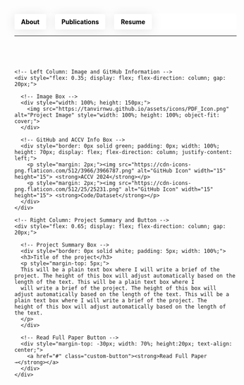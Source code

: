 <!-- Header Section -->
<header style="background-color: white; padding: 0; margin-bottom: 0; position: relative; height: 36px; border-radius: 4px; display: flex; align-items: center;">
  <nav style="margin: 0; padding: 0; width: 100%;">
    <ul style="list-style-type: none; padding: 0; margin: 0; display: flex; align-items: center; height: 100%;">
      <li style="margin: 0 20px 0 0; padding: 0; display: flex; align-items: center;">
        <a href="https://tanvirnwu.github.io/" style="color: black; text-decoration: none; padding: 9px 15px; border-radius: 4px; box-shadow: 0 2px 25px rgba(0, 0, 0, 0.1); transition: background-color 0.3s, color 0.3s; display: block;">
          <strong>About</strong>
        </a>
      </li>
      <li style="margin: 0 20px 0 0; padding: 0; display: flex; align-items: center;">
        <a href="https://tanvirnwu.github.io/pages/publications" style="color: black; text-decoration: none; padding: 9px 15px; border-radius: 4px; box-shadow: 0 2px 25px rgba(0, 0, 0, 0.1); transition: background-color 0.3s, color 0.3s; display: block;">
          <strong>Publications</strong>
        </a>
      </li>
      <li style="margin: 0; padding: 0; display: flex; align-items: center;">
        <a href="https://tanvirnwu.github.io/assets/TanvirResume.pdf" style="color: black; text-decoration: none; padding: 9px 15px; border-radius: 4px; box-shadow: 0 2px 25px rgba(0, 0, 0, 0.1); transition: background-color 0.3s, color 0.3s; display: block;">
          <strong>Resume</strong>
        </a>
      </li>
    </ul>
  </nav>
</header>

<style>
  /* CSS styles for hover effect */
  a:hover {
    background-color: #0066ff; /* Blue background on hover */
    color: white; /* White text on hover */
  }

  a:hover strong {
    color: white; /* Ensure bold text inside links also turns white */
  }

  li {
    margin: 0; /* Remove any unnecessary margin */
    padding: 0; /* Remove padding from list items */
  }

  a {
    display: inline-block; /* Make the anchor display as a block to fill its parent */
    height: 100%; /* Ensure the link fills the parent's height */
  }

  /* Common button styling for the header and Read Full Paper */
  .custom-button {
    color: black;
    text-decoration: none;
    padding: 9px 15px;
    border-radius: 4px;
    box-shadow: 0 2px 25px rgba(0, 0, 0, 0.1);
    transition: background-color 0.3s, color 0.3s;
    display: block;
    text-align: center;
  }

  .custom-button:hover {
    background-color: #0066ff; /* Blue background on hover */
    color: white; /* White text on hover */
  }
</style>





<hr>
<!-- Parent Container with Top Margin -->
<div style="margin-top: 60px; display: flex; justify-content: flex-start;">

  <!-- Project Summary Container -->
  <div style="display: flex; gap: 20px; width: 100%;">

    <!-- Left Column: Image and GitHub Information -->
    <div style="flex: 0.35; display: flex; flex-direction: column; gap: 20px;">
      
      <!-- Image Box -->
      <div style="width: 100%; height: 150px;">
        <img src="https://tanvirnwu.github.io/assets/icons/PDF_Icon.png" alt="Project Image" style="width: 100%; height: 100%; object-fit: cover;">
      </div>
      
      <!-- GitHub and ACCV Info Box -->
      <div style="border: 0px solid green; padding: 0px; width: 100%; height: 70px; display: flex; flex-direction: column; justify-content: left;">
        <p style="margin: 2px;"><img src="https://cdn-icons-png.flaticon.com/512/3966/3966787.png" alt="GitHub Icon" width="15" height="15"> <strong>ACCV 2024</strong></p>
        <p style="margin: 2px;"><img src="https://cdn-icons-png.flaticon.com/512/25/25231.png" alt="GitHub Icon" width="15" height="15"> <strong>Code/Dataset</strong></p>
      </div>
    </div>

    <!-- Right Column: Project Summary and Button -->
    <div style="flex: 0.65; display: flex; flex-direction: column; gap: 20px;">
      
      <!-- Project Summary Box -->
      <div style="border: 0px solid white; padding: 5px; width: 100%;">
      <h3>Title of the project</h3>
      <p style="margin-top: 5px;">
      This will be a plain text box where I will write a brief of the project. The height of this box will adjust automatically based on the length of the text. This will be a plain text box where I 
      will write a brief of the project. The height of this box will adjust automatically based on the length of the text. This will be a plain text box where I will write a brief of the project. The          height of this box will adjust automatically based on the length of the text.
      </p>
      </div>
      
      <!-- Read Full Paper Button -->
      <div style="margin-top: -30px; width: 70%; height:20px; text-align: center;">
        <a href="#" class="custom-button"><strong>Read Full Paper →</strong></a>
      </div>      
    </div>

  </div>
  
</div>



